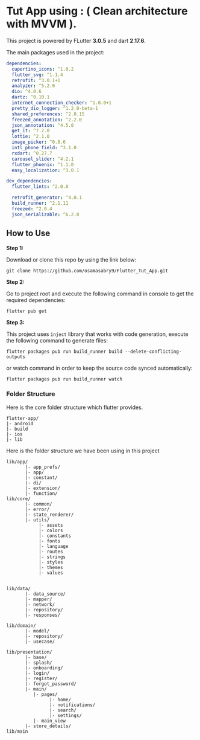 # Tut App using : ( Clean architecture with MVVM ).

 This project is powered by FLutter **3.0.5** and dart **2.17.6**.

The main packages used in the project:

```yaml
dependencies:
  cupertino_icons: ^1.0.2
  flutter_svg: ^1.1.4
  retrofit: ^3.0.1+1
  analyzer: ^5.2.0
  dio: ^4.0.6
  dartz: ^0.10.1
  internet_connection_checker: ^1.0.0+1
  pretty_dio_logger: ^1.2.0-beta-1
  shared_preferences: ^2.0.15
  freezed_annotation: ^2.2.0
  json_annotation: ^4.5.0
  get_it: ^7.2.0
  lottie: ^2.1.0
  image_picker: ^0.8.6
  intl_phone_field: ^3.1.0
  rxdart: ^0.27.7
  carousel_slider: ^4.2.1
  flutter_phoenix: ^1.1.0
  easy_localization: ^3.0.1

dev_dependencies:
  flutter_lints: ^2.0.0

  retrofit_generator: ^4.0.1
  build_runner: ^2.1.11
  freezed: ^2.0.4
  json_serializable: ^6.2.0
```

## How to Use 

**Step 1:**

Download or clone this repo by using the link below:

```
git clone https://github.com/osamasabry9/Flutter_Tut_App.git
```

**Step 2:**

Go to project root and execute the following command in console to get the required dependencies: 

```
flutter pub get 
```

**Step 3:**

This project uses `inject` library that works with code generation, execute the following command to generate files:

```
flutter packages pub run build_runner build --delete-conflicting-outputs
```

or watch command in order to keep the source code synced automatically:

```
flutter packages pub run build_runner watch
```
### Folder Structure
Here is the core folder structure which flutter provides.

```
flutter-app/
|- android
|- build
|- ios
|- lib
```

Here is the folder structure we have been using in this project

```
lib/app/
       |- app_prefs/
       |- app/
       |- constant/
       |- di/
       |- extension/
       |- function/
lib/core/
       |- common/
       |- error/
       |- state_renderer/
       |- utils/
            |- assets
            |- colors
            |- constants
            |- fonts
            |- language
            |- routes
            |- strings
            |- styles
            |- themes
            |- values
            
            
lib/data/
       |- data_source/
       |- mapper/
       |- network/
       |- repository/
       |- responses/

lib/domain/
       |- model/
       |- repository/
       |- usecase/

lib/presentation/
       |- base/
       |- splash/
       |- onboarding/
       |- login/
       |- register/
       |- forgot_password/
       |- main/
          |- pages/
                |- home/
                |- notifications/
                |- search/
                |- settings/
          |- main_view
       |- store_details/
lib/main
```

